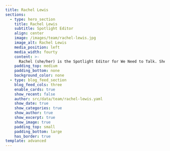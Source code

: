 ```yaml
---
title: Rachel Lewis
sections:
  - type: hero_section
    title: Rachel Lewis
    subtitle: Spotlight Editor
    align: center
    image: /images/team/rachel-lewis.jpg
    image_alt: Rachel Lewis
    media_position: left
    media_width: fourty
    content: >-
      Rachel (she/her) is the Spotlight Editor for We Need to Talk. She's 16 years old and attends high school on the East Coast of the United States. In her free time, Rachel loves to read, swim, listen to music, doodle, laugh with friends, and watch Netflix. After becoming passionate about journalism through her school, Rachel joined We Need to Talk to learn and share the stories of social justice activists and the issues they fight for.
    padding_top: medium
    padding_bottom: none
    background_color: none
  - type: blog_feed_section
    blog_feed_cols: three
    enable_cards: true
    show_recent: false
    author: src/data/team/rachel-lewis.yaml
    show_date: true
    show_categories: true
    show_author: true
    show_excerpt: true
    show_image: true
    padding_top: small
    padding_bottom: large
    has_border: true
template: advanced
---
```

